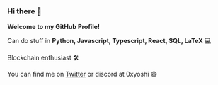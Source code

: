 ### Hi there 👋

**Welcome to my GitHub Profile!**

Can do stuff in **Python, Javascript, Typescript, React, SQL, LaTeX** 💻

Blockchain enthusiast 🛠

You can find me on [Twitter](https://twitter.com/0xyoshii) or discord at 0xyoshi 😄



